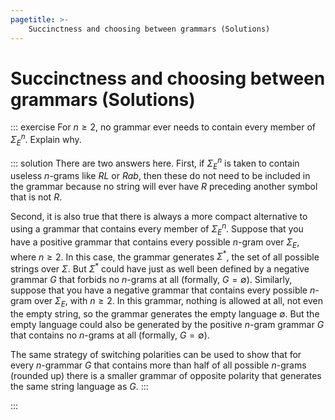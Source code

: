 ```yaml
---
pagetitle: >-
    Succinctness and choosing between grammars (Solutions)
---
```


# Succinctness and choosing between grammars (Solutions)

::: exercise
For $n \geq 2$, no grammar ever needs to contain every member of $\Sigma_E^n$.
Explain why.

::: solution
There are two answers here.
First, if $\Sigma_E^n$ is taken to contain useless $n$-grams like ${{{R}}}{{{L}}}$ or ${{{R}}}ab$, then these do not need to be included in the grammar because no string will ever have ${{{R}}}$ preceding another symbol that is not ${{{R}}}$.

Second, it is also true that there is always a more compact alternative to using a grammar that contains every member of $\Sigma_E^n$.
Suppose that you have a positive grammar that contains every possible $n$-gram over $\Sigma_E$, where $n \geq 2$.
In this case, the grammar generates $\Sigma^*$, the set of all possible strings over $\Sigma$.
But $\Sigma^*$ could have just as well been defined by a negative grammar $G$ that forbids no $n$-grams at all (formally, $G = \emptyset$).
Similarly, suppose that you have a negative grammar that contains every possible $n$-gram over $\Sigma_E$, with $n \geq 2$.
In this grammar, nothing is allowed at all, not even the empty string, so the grammar generates the empty language $\emptyset$.
But the empty language could also be generated by the positive $n$-gram grammar $G$ that contains no $n$-grams at all (formally, $G = \emptyset$).

The same strategy of switching polarities can be used to show that for every $n$-grammar $G$ that contains more than half of all possible $n$-grams (rounded up) there is a smaller grammar of opposite polarity that generates the same string language as $G$.
:::

:::
